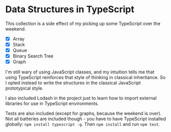 # Data Structures in TypeScript

This collection is a side effect of my picking up some TypeScript over the weekend.

- [x] Array
- [x] Stack
- [x] Queue
- [x] Binary Search Tree
- [x] Graph

I'm still wary of using JavaScript classes, and my intuition tells me that using TypeScript reinforces that style of thinking in classical inheritance. So I opted instead to write the structures in the classical JavaScript prototypical style.

I also included Lodash in the project just to learn how to import external libraries for use in TypeScript environments.

Tests are also included (except for graphs, because the weekend is over). Not all batteries are included though - you have to have TypeScript installed globally: `npm install typescript -g`. Then `npm install` and run `npm test`.